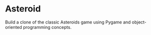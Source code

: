 # Asteroid
Build a clone of the classic Asteroids game using Pygame and object-oriented programming concepts.
